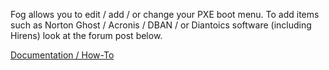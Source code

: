 Fog allows you to edit / add / or change your PXE boot menu. To add
items such as Norton Ghost / Acronis / DBAN / or Diantoics software
(including Hirens) look at the forum post below.

[Documentation /
How-To](https://sourceforge.net/projects/freeghost/forums/forum/730844/topic/4049466)
